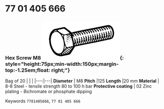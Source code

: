 # 77 01 405 666

### Hex Screw M8 ![](../assets/images/parts/hex_screws.png){: style="height:75px;min-width:150px;margin-top:-1.25em;float: right;"}

Bag of 20
|   |   |
|---:|---|
**Diameter** | M8
**Pitch** |125
**Length** |20 mm
**Material** | 8-8 Steel - tensile strength 80 to 100 h bar
**Protective coating** | 02 Zinc plating - Bichromate or phosphate dipping

Keywords `7701405666`, `77 01 405 666`
